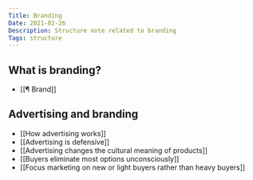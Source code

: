 ```yaml
---
Title: Branding
Date: 2021-02-26
Description: Structure note related to branding
Tags: structure
---
```

## What is branding?

- [[¶ Brand]]

## Advertising and branding

- [[How advertising works]]
- [[Advertising is defensive]]
- [[Advertising changes the cultural meaning of products]]
- [[Buyers eliminate most options unconsciously]]
- [[Focus marketing on new or light buyers rather than heavy buyers]]



